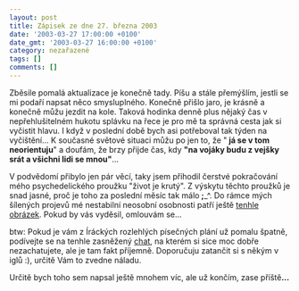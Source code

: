 ```yaml
---
layout: post
title: Zápisek ze dne 27. března 2003
date: '2003-03-27 17:00:00 +0100'
date_gmt: '2003-03-27 16:00:00 +0100'
category: nezařazené
tags: []
comments: []
---
```

<p>Zběsile pomalá aktualizace je konečně
tady. Píšu a stále přemýšlím, jestli se mi podaří napsat něco smysluplného.
Konečně přišlo jaro, je krásně a konečně můžu jezdit na kole. Taková hodinka
denně plus nějaký čas v nepřehlušitelném hukotu splávku na řece je pro mě ta
správná cesta jak si vyčistit hlavu. I když v poslední době bych asi potřeboval tak
týden na vyčištění... K současné světové situaci můžu po jen to, že &quot;<span style="font-weight:bold">
já se v tom neorientuju</span>&quot; a doufám, že brzy přijde
čas, kdy <span style="font-weight:bold">&quot;na vojáky budu z vejšky srát a všichni
lidi se mnou&quot;</span>... </p>
<p>V podvědomí přibylo jen pár věcí, taky
jsem přihodil čerstvé pokračování mého psychedelického proužku &quot;život je
krutý&quot;. Z výskytu těchto proužků je snad jasné, proč je toho za poslední
měsíc tak málo<strong> ;</strong>_^. Do rámce mých šílených projevů mé
nestabilní neosobní osobnosti patří ještě <a href="art.php?a=slunce.htm">tenhle
obrázek</a>. Pokud by vás vyděsil, omlouvám se...</p>
<p>btw: Pokud je vám z Íráckých rozlehlých
písečných plání už pomalu špatně, podívejte se na tenhle zasněžený <a
href="http://www.actionscripts.co.uk/chat/">chat</a>, na kterém si sice moc dobře
nezachatujete, ale je tam fakt příjemně. Doporučuju zatančit si s někým v iglů :),
určitě Vám to zvedne náladu.</p>
<p>Určitě bych toho sem napsal ještě mnohem
víc, ale už končím, zase příště<span style="font-weight:bold">...</span></p>
